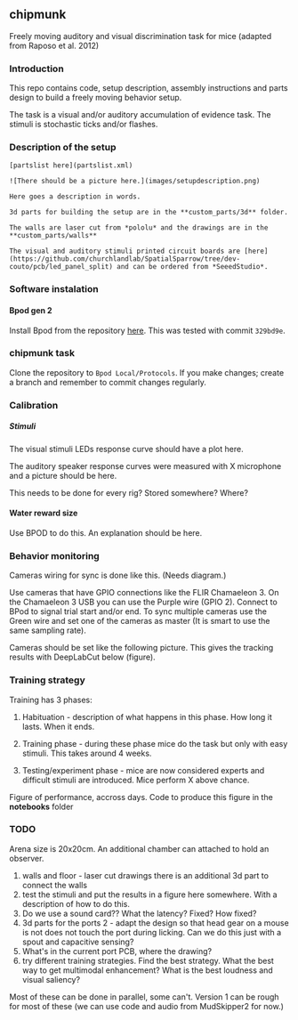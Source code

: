 ## chipmunk

Freely moving auditory and visual discrimination task for mice (adapted from Raposo et al. 2012)


### Introduction

This repo contains code, setup description, assembly instructions and parts design to build a freely moving behavior setup.

The task is a visual and/or auditory accumulation of evidence task. The stimuli is stochastic ticks and/or flashes.


### Description of the setup

	[partslist here](partslist.xml)
	
	![There should be a picture here.](images/setupdescription.png)
	
	Here goes a description in words.
	
	3d parts for building the setup are in the **custom_parts/3d** folder.
	
	The walls are laser cut from *pololu* and the drawings are in the **custom_parts/walls**
	
	The visual and auditory stimuli printed circuit boards are [here](https://github.com/churchlandlab/SpatialSparrow/tree/dev-couto/pcb/led_panel_split) and can be ordered from *SeeedStudio*.
	
### Software instalation

#### Bpod gen 2

Install Bpod from the repository [here](https://github.com/sanworks/Bpod_Gen2). This was tested with commit `329bd9e`.


### chipmunk task
Clone the repository to `Bpod Local/Protocols`. If you make changes; create a branch and remember to commit changes regularly.



### Calibration 

##### Stimuli

The visual stimuli LEDs response curve should have a plot here.

The auditory speaker response curves were measured with X microphone and a picture should be here.

This needs to be done for every rig? Stored somewhere? Where?

#### Water reward size

Use BPOD to do this. An explanation should be here.

### Behavior monitoring

Cameras wiring for sync is done like this. (Needs diagram.)

Use cameras that have GPIO connections like the FLIR Chamaeleon 3. 
On the Chamaeleon 3 USB you can use the Purple wire (GPIO 2). Connect to BPod to signal trial start and/or end.  To sync multiple cameras use the Green wire and set one of the cameras as master (It is smart to use the same sampling rate). 


Cameras should be set like the following picture. This gives the tracking results with DeepLabCut below (figure).

### Training strategy

Training has 3 phases:

1. Habituation - description of what happens in this phase. How long it lasts. When it ends.

2. Training phase - during these phase mice do the task but only with easy stimuli. This takes around 4 weeks.

3. Testing/experiment phase - mice are now considered experts and difficult stimuli are introduced. Mice perform X above chance.
	
Figure of performance, accross days. Code to produce this figure in the **notebooks** folder
	

### TODO

Arena size is 20x20cm. An additional chamber can attached to hold an observer.
 
1. walls and floor - laser cut drawings there is an additional 3d part to connect the walls 
2. test the stimuli and put the results in a figure here somewhere. With a description of how to do this.
3. Do we use a sound card?? What the latency? Fixed? How fixed?
4. 3d parts for the ports 2 - adapt the design so that head gear on a mouse is not does not touch the port during licking. Can we do this just with a spout and capacitive sensing?
5. What's in the current port PCB, where the drawing?
6. try different training strategies. Find the best strategy. What the best way to get multimodal enhancement? What is the best loudness and visual saliency? 

Most of these can be done in parallel, some can't. Version 1 can be rough for most of these (we can use code and audio from MudSkipper2 for now.) 


